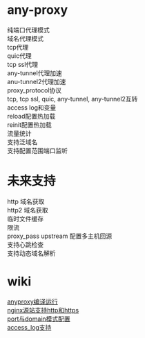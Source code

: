# any-proxy
纯端口代理模式  
域名代理模式  
tcp代理  
quic代理  
tcp ssl代理  
any-tunnel代理加速   
anu-tunnel2代理加速  
proxy_protocol协议  
tcp, tcp ssl, quic, any-tunnel, any-tunnel2互转  
access log和变量  
reload配置热加载  
reinit配置热加载  
流量统计  
支持泛域名  
支持配置范围端口监听  

# 未来支持  
http 域名获取  
http2 域名获取  
临时文件缓存  
限流  
proxy_pass upstream 配置多主机回源  
支持心跳检查  
支持动态域名解析  

# wiki
[anyproxy编译运行](https://github.com/yefy/any-proxy/wiki/anyproxy%E7%BC%96%E8%AF%91%E8%BF%90%E8%A1%8C)  
[nginx源站支持http和https](https://github.com/yefy/any-proxy/wiki/nginx%E6%BA%90%E7%AB%99%E6%94%AF%E6%8C%81http%E5%92%8Chttps)  
[port与domain模式配置](https://github.com/yefy/any-proxy/wiki/port%E4%B8%8Edomain%E6%A8%A1%E5%BC%8F%E9%85%8D%E7%BD%AE)  
[access_log支持](https://github.com/yefy/any-proxy/wiki/access_log%E6%94%AF%E6%8C%81)  